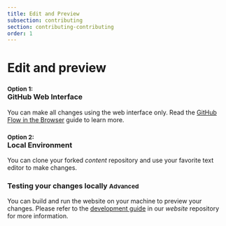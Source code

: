 ```yaml
---
title: Edit and Preview
subsection: contributing
section: contributing-contributing
order: 1
---
```



# Edit and preview

<div class="row">

  <div class="col-md-6">
    <div class="panel panel-primary">
      <div class="panel-body">
        <h3><small class="text-muted">Option 1: </small><br>GitHub Web Interface</h3>
        <p>You can make all changes using the web interface only. Read the <a href="https://help.github.com/articles/github-flow-in-the-browser/">GitHub Flow in the Browser</a> guide to learn more.</p>
      </div>
    </div>
  </div>
  <div class="col-md-6">
    <div class="panel panel-primary">
      <div class="panel-body">
        <h3><small class="text-muted">Option 2: </small><br>Local Environment</h3>
        <p>You can clone your forked <em>content</em> repository and use your favorite text editor to make changes. </p>
      </div>
    </div>
  </div>
</div>


### Testing your changes locally <small><span class="label label-danger">Advanced</span></small>
You can build and run the website on your machine to preview your changes. Please refer to the [development guide](https://github.com/developer-portal/website/blob/master/DEVELOPMENT.md) in our *website* repository for more information.
